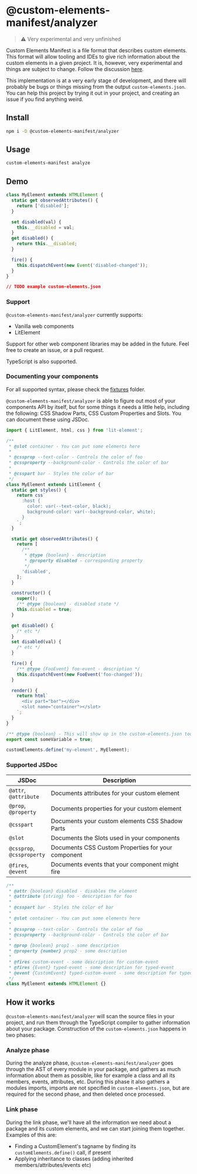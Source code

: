 # @custom-elements-manifest/analyzer

> ⚠️ Very experimental and very unfinished

Custom Elements Manifest is a file format that describes custom elements. This format will allow tooling and IDEs to give rich information about the custom elements in a given project. It is, however, very experimental and things are subject to change. Follow the discussion [here](https://github.com/webcomponents/custom-elements-manifest).

This implementation is at a very early stage of development, and there will probably be bugs or things missing from the output `custom-elements.json`. You can help this project by trying it out in your project, and creating an issue if you find anything weird.

## Install

```bash
npm i -D @custom-elements-manifest/analyzer
```

## Usage

```bash
custom-elements-manifest analyze
```

## Demo

```js
class MyElement extends HTMLElement {
  static get observedAttributes() {
    return ['disabled'];
  }

  set disabled(val) {
    this.__disabled = val;
  }
  get disabled() {
    return this.__disabled;
  }

  fire() {
    this.dispatchEvent(new Event('disabled-changed'));
  }
}
```

```JSON
// TODO example custom-elements.json
```

### Support

`@custom-elements-manifest/analyzer` currently supports:

- Vanilla web components
- LitElement

Support for other web component libraries may be added in the future. Feel free to create an issue, or a pull request.

TypeScript is also supported.

### Documenting your components

For all supported syntax, please check the [fixtures](./fixtures) folder.

`@custom-elements-manifest/analyzer` is able to figure out most of your components API by itself, but for some things it needs a little help, including the following: CSS Shadow Parts, CSS Custom Properties and Slots. You can document these using JSDoc.

```js
import { LitElement, html, css } from 'lit-element';

/**
 * @slot container - You can put some elements here
 *
 * @cssprop --text-color - Controls the color of foo
 * @cssproperty --background-color - Controls the color of bar
 *
 * @csspart bar - Styles the color of bar
 */
class MyElement extends LitElement {
  static get styles() {
    return css`
      :host {
        color: var(--text-color, black);
        background-color: var(--background-color, white);
      }
    `;
  }

  static get observedAttributes() {
    return [
      /**
       * @type {boolean} - description
       * @property disabled - corresponding property
       */
      'disabled',
    ];
  }

  constructor() {
    super();
    /** @type {boolean} - disabled state */
    this.disabled = true;
  }

  get disabled() {
    /* etc */
  }
  set disabled(val) {
    /* etc */
  }

  fire() {
    /** @type {FooEvent} foo-event - description */
    this.dispatchEvent(new FooEvent('foo-changed'));
  }

  render() {
    return html`
      <div part="bar"></div>
      <slot name="container"></slot>
    `;
  }
}

/** @type {boolean} - This will show up in the custom-elements.json too */
export const someVariable = true;

customElements.define('my-element', MyElement);
```

### Supported JSDoc

| JSDoc                         | Description                                        |
| ----------------------------- | -------------------------------------------------- |
| `@attr`, <br>`@attribute`     | Documents attributes for your custom element       |
| `@prop`, <br>`@property `     | Documents properties for your custom element       |
| `@csspart`                    | Documents your custom elements CSS Shadow Parts    |
| `@slot`                       | Documents the Slots used in your components        |
| `@cssprop`,<br>`@cssproperty` | Documents CSS Custom Properties for your component |
| `@fires`,<br>`@event`         | Documents events that your component might fire    |

```js
/**
 * @attr {boolean} disabled - disables the element
 * @attribute {string} foo - description for foo
 *
 * @csspart bar - Styles the color of bar
 *
 * @slot container - You can put some elements here
 *
 * @cssprop --text-color - Controls the color of foo
 * @cssproperty --background-color - Controls the color of bar
 *
 * @prop {boolean} prop1 - some description
 * @property {number} prop2 - some description
 *
 * @fires custom-event - some description for custom-event
 * @fires {Event} typed-event - some description for typed-event
 * @event {CustomEvent} typed-custom-event - some description for typed-custom-event
 */
class MyElement extends HTMLElement {}
```

## How it works

`@custom-elements-manifest/analyzer` will scan the source files in your project, and run them through the TypeScript compiler to gather information about your package. Construction of the `custom-elements.json` happens in two phases:

### Analyze phase

During the analyze phase, `@custom-elements-manifest/analyzer` goes through the AST of every module in your package, and gathers as much information about them as possible, like for example a class and all its members, events, attributes, etc. During this phase it also gathers a modules imports, imports are not specified in `custom-elements.json`, but are required for the second phase, and then deleted once processed.

### Link phase

During the link phase, we'll have all the information we need about a package and its custom elements, and we can start joining them together. Examples of this are:

- Finding a CustomElement's tagname by finding its `customElements.define()` call, if present
- Applying inheritance to classes (adding inherited members/attributes/events etc)
